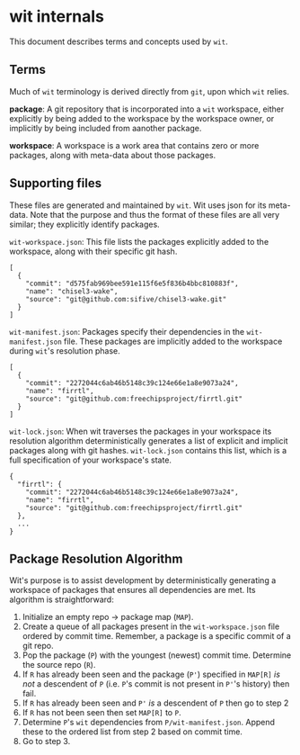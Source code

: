 # wit internals
This document describes terms and concepts used by `wit`.


## Terms

Much of `wit` terminology is derived directly from `git`, upon which `wit` relies.

**package**: A git repository that is incorporated into a `wit` workspace, either explicitly by being added to the workspace by the workspace owner, or implicitly by being included from aanother package.

**workspace**: A workspace is a work area that contains zero or more packages, along with meta-data about those packages.


## Supporting files

These files are generated and maintained by `wit`. Wit uses json for its meta-data. Note that the purpose and thus the format of these files are all very similar; they explicitly identify packages.

`wit-workspace.json`: This file lists the packages explicitly added to the workspace, along with their specific git hash.
```
[
  {
    "commit": "d575fab969bee591e115f6e5f836b4bbc810883f",
    "name": "chisel3-wake",
    "source": "git@github.com:sifive/chisel3-wake.git"
  }
]
```

`wit-manifest.json`: Packages specify their dependencies in the `wit-manifest.json` file. These packages are implicitly added to the workspace during `wit`'s resolution phase.
```
[
  {
    "commit": "2272044c6ab46b5148c39c124e66e1a8e9073a24",
    "name": "firrtl",
    "source": "git@github.com:freechipsproject/firrtl.git"
  }
]
```

`wit-lock.json`: When wit traverses the packages in your workspace its resolution algorithm deterministically generates a list of explicit and implicit packages along with git hashes. `wit-lock.json` contains this list, which is a full specification of your workspace's state.

```
{
  "firrtl": {
    "commit": "2272044c6ab46b5148c39c124e66e1a8e9073a24",
    "name": "firrtl",
    "source": "git@github.com:freechipsproject/firrtl.git"
  },
  ...
}
```


## Package Resolution Algorithm

Wit's purpose is to assist development by deterministically generating a workspace of packages that ensures all dependencies are met. Its algorithm is straightforward:

1. Initialize an empty repo -> package map (`MAP`).
2. Create a queue of all packages present in the `wit-workspace.json` file ordered by commit time. Remember, a package is a specific commit of a git repo.
3. Pop the package (`P`) with the youngest (newest) commit time. Determine the source repo (`R`).
4. If `R` has already been seen and the package (`P'`) specified in `MAP[R]` _is not_ a descendent of `P` (i.e. `P`'s commit is not present in `P'`'s history) then fail.
5. If `R` has already been seen and `P'` _is_ a descendent of `P` then go to step 2
6. If `R` has not been seen then set `MAP[R]` to `P`.
7. Determine `P`'s `wit` dependencies from `P/wit-manifest.json`. Append these to the ordered list from step 2 based on commit time.
8. Go to step 3.

